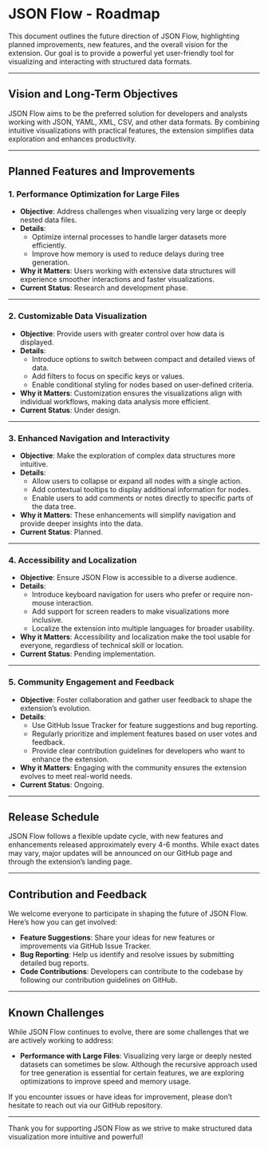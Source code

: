 # JSON Flow - Roadmap

This document outlines the future direction of JSON Flow, highlighting planned improvements, new features, and the overall vision for the extension. Our goal is to provide a powerful yet user-friendly tool for visualizing and interacting with structured data formats.

---

## Vision and Long-Term Objectives

JSON Flow aims to be the preferred solution for developers and analysts working with JSON, YAML, XML, CSV, and other data formats. By combining intuitive visualizations with practical features, the extension simplifies data exploration and enhances productivity.

---

## Planned Features and Improvements

### 1. **Performance Optimization for Large Files**

- **Objective**: Address challenges when visualizing very large or deeply nested data files.
- **Details**:
  - Optimize internal processes to handle larger datasets more efficiently.
  - Improve how memory is used to reduce delays during tree generation.
- **Why it Matters**: Users working with extensive data structures will experience smoother interactions and faster visualizations.
- **Current Status**: Research and development phase.

---

### 2. **Customizable Data Visualization**

- **Objective**: Provide users with greater control over how data is displayed.
- **Details**:
  - Introduce options to switch between compact and detailed views of data.
  - Add filters to focus on specific keys or values.
  - Enable conditional styling for nodes based on user-defined criteria.
- **Why it Matters**: Customization ensures the visualizations align with individual workflows, making data analysis more efficient.
- **Current Status**: Under design.

---

### 3. **Enhanced Navigation and Interactivity**

- **Objective**: Make the exploration of complex data structures more intuitive.
- **Details**:
  - Allow users to collapse or expand all nodes with a single action.
  - Add contextual tooltips to display additional information for nodes.
  - Enable users to add comments or notes directly to specific parts of the data tree.
- **Why it Matters**: These enhancements will simplify navigation and provide deeper insights into the data.
- **Current Status**: Planned.

---

### 4. **Accessibility and Localization**

- **Objective**: Ensure JSON Flow is accessible to a diverse audience.
- **Details**:
  - Introduce keyboard navigation for users who prefer or require non-mouse interaction.
  - Add support for screen readers to make visualizations more inclusive.
  - Localize the extension into multiple languages for broader usability.
- **Why it Matters**: Accessibility and localization make the tool usable for everyone, regardless of technical skill or location.
- **Current Status**: Pending implementation.

---

### 5. **Community Engagement and Feedback**

- **Objective**: Foster collaboration and gather user feedback to shape the extension’s evolution.
- **Details**:
  - Use GitHub Issue Tracker for feature suggestions and bug reporting.
  - Regularly prioritize and implement features based on user votes and feedback.
  - Provide clear contribution guidelines for developers who want to enhance the extension.
- **Why it Matters**: Engaging with the community ensures the extension evolves to meet real-world needs.
- **Current Status**: Ongoing.

---

## Release Schedule

JSON Flow follows a flexible update cycle, with new features and enhancements released approximately every 4-6 months. While exact dates may vary, major updates will be announced on our GitHub page and through the extension’s landing page.

---

## Contribution and Feedback

We welcome everyone to participate in shaping the future of JSON Flow. Here’s how you can get involved:

- **Feature Suggestions**: Share your ideas for new features or improvements via GitHub Issue Tracker.
- **Bug Reporting**: Help us identify and resolve issues by submitting detailed bug reports.
- **Code Contributions**: Developers can contribute to the codebase by following our contribution guidelines on GitHub.

---

## Known Challenges

While JSON Flow continues to evolve, there are some challenges that we are actively working to address:

- **Performance with Large Files**: Visualizing very large or deeply nested datasets can sometimes be slow. Although the recursive approach used for tree generation is essential for certain features, we are exploring optimizations to improve speed and memory usage.

If you encounter issues or have ideas for improvement, please don’t hesitate to reach out via our GitHub repository.

---

Thank you for supporting JSON Flow as we strive to make structured data visualization more intuitive and powerful!
